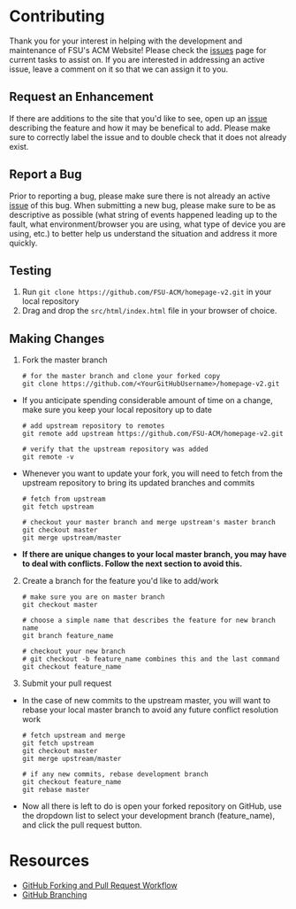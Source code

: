 # Contributing
Thank you for your interest in helping with the development and maintenance of FSU's ACM Website! Please check the [issues](https://github.com/FSU-ACM/homepage-v2/issues) page for current tasks to assist on. If you are interested in addressing an active issue, leave a comment on it so that we can assign it to you. 

## Request an Enhancement
If there are additions to the site that you'd like to see, open up an [issue](https://github.com/FSU-ACM/homepage-v2/labels/enhancement) describing the feature and how it may be benefical to add. Please make sure to correctly label the issue and to double check that it does not already exist.

## Report a Bug
Prior to reporting a bug, please make sure there is not already an active [issue](https://github.com/FSU-ACM/homepage-v2/labels/bugs) of this bug. When submitting a new bug, please make sure to be as descriptive as possible (what string of events happened leading up to the fault, what environment/browser you are using, what type of device you are using, etc.) to better help us understand the situation and address it more quickly.

## Testing
1. Run `git clone https://github.com/FSU-ACM/homepage-v2.git` in your local repository
2. Drag and drop the `src/html/index.html` file in your browser of choice.

## Making Changes
1. Fork the master branch  
    ```
    # for the master branch and clone your forked copy
    git clone https://github.com/<YourGitHubUsername>/homepage-v2.git
    ```  
  * If you anticipate spending considerable amount of time on a change, make sure you keep your local repository up to date  
    ```
    # add upstream repository to remotes
    git remote add upstream https://github.com/FSU-ACM/homepage-v2.git
    
    # verify that the upstream repository was added
    git remote -v
    ```
  * Whenever you want to update your fork, you will need to fetch from the upstream repository to bring its updated branches and commits
    ```
    # fetch from upstream
    git fetch upstream

    # checkout your master branch and merge upstream's master branch
    git checkout master
    git merge upstream/master
    ```
  * **If there are unique changes to your local master branch, you may have to deal with conflicts. Follow the next section to avoid this.**  
2. Create a branch for the feature you'd like to add/work
    ```
    # make sure you are on master branch
    git checkout master

    # choose a simple name that describes the feature for new branch name
    git branch feature_name

    # checkout your new branch
    # git checkout -b feature_name combines this and the last command
    git checkout feature_name
    ```
3. Submit your pull request  
  * In the case of new commits to the upstream master, you will want to rebase your local master branch to avoid any future conflict resolution work
    ```
    # fetch upstream and merge
    git fetch upstream
    git checkout master
    git merge upstream/master

    # if any new commits, rebase development branch
    git checkout feature_name
    git rebase master
    ```
  * Now all there is left to do is open your forked repository on GitHub, use the dropdown list to select your development branch (feature_name), and click the pull request button.

# Resources
* [GitHub Forking and Pull Request Workflow](https://gist.github.com/Chaser324/ce0505fbed06b947d962)  
* [GitHub Branching](https://guides.github.com/introduction/flow/)
